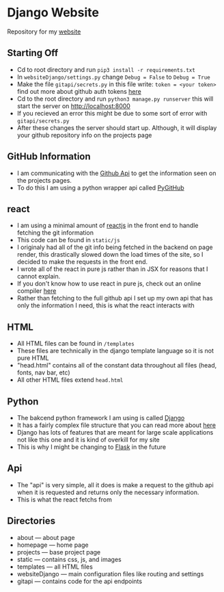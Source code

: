 # Django Website

Repository for my [website](https://greerpage.com)

## Starting Off

- Cd to root directory and run `pip3 install -r requirements.txt`
- In `websiteDjango/settings.py` change ```Debug = False``` to ```Debug = True```
- Make the file `gitapi/secrets.py` in this file write: `token = <your token>` find out more about github auth tokens [here](https://github.com/settings/tokens)
- Cd to the root directory and run ```python3 manage.py runserver``` this will start the server on [http://localhost:8000](http://localhost:8000)
- If you recieved an error this might be due to some sort of error with `gitapi/secrets.py`
- After these changes the server should start up. Although, it will display your github repository info on the projects page

## GitHub Information
- I am communicating with the [Github Api](https://developer.github.com/v3/) to get the information seen on the projects pages.
- To do this I am using a python wrapper api called [PyGitHub](https://github.com/PyGithub/PyGithub)

## react
- I am using a minimal amount of [reactjs](https://reactjs.org) in the front end to handle fetching the git information
- This code can be found in `static/js`
- I originaly had all of the git info being fetched in the backend on page render, this drastically slowed down the load times of the site, so I decided to make the requests in the front end.
- I wrote all of the react in pure js rather than in JSX for reasons that I cannot explain.
- If you don't know how to use react in pure js, check out an online compiler [here](https://babeljs.io/repl)
- Rather than fetching to the full github api I set up my own api that has only the information I need, this is what the react interacts with

## HTML
- All HTML files can be found in `/templates`
- These files are technically in the django template language so it is not pure HTML
- "head.html" contains all of the constant data throughout all files (head, fonts, nav bar, etc)
- All other HTML files extend `head.html`

## Python

- The bakcend python framework I am using is called [Django](https://www.djangoproject.com/)
- It has a fairly complex file structure that you can read more about [here](https://docs.djangoproject.com/en/3.0/intro/tutorial01/)
- Django has lots of features that are meant for large scale applications not like this one and it is kind of overkill for my site
- This is why I might be changing to [Flask](https://flask.palletsprojects.com/en/1.1.x/) in the future

## Api
- The "api" is very simple, all it does is make a request to the github api when it is requested and returns only the necessary information. 
- This is what the react fetchs from


## Directories
- about — about page
- homepage — home page
- projects — base project page
- static — contains css, js, and images
- templates — all HTML files
- websiteDjango — main configuration files like routing and settings
- gitapi — contains code for the api endpoints
